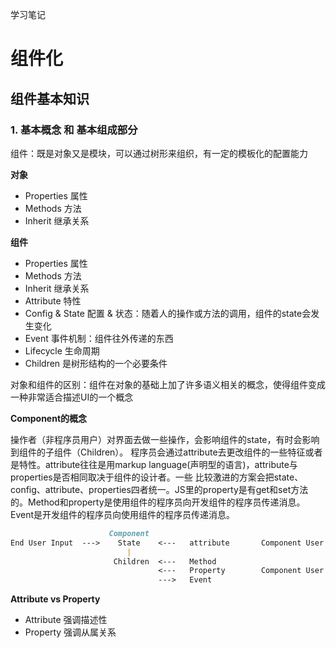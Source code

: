 学习笔记
# 组件化

## 组件基本知识

### 1. 基本概念 和 基本组成部分
组件：既是对象又是模块，可以通过树形来组织，有一定的模板化的配置能力

**对象**
+ Properties  属性
+ Methods     方法
+ Inherit     继承关系



**组件**
+ Properties  属性
+ Methods     方法
+ Inherit     继承关系
+ Attribute   特性
+ Config & State  配置 & 状态：随着人的操作或方法的调用，组件的state会发生变化
+ Event       事件机制：组件往外传递的东西
+ Lifecycle   生命周期
+ Children    是树形结构的一个必要条件

对象和组件的区别：组件在对象的基础上加了许多语义相关的概念，使得组件变成一种非常适合描述UI的一个概念

**Component的概念**

操作者（非程序员用户）对界面去做一些操作，会影响组件的state，有时会影响到组件的子组件（Children）。
程序员会通过attribute去更改组件的一些特征或者是特性。attribute往往是用markup language(声明型的语言)，attribute与properties是否相同取决于组件的设计者。一些 比较激进的方案会把state、config、attribute、properties四者统一。JS里的property是有get和set方法的。Method和property是使用组件的程序员向开发组件的程序员传递消息。Event是开发组件的程序员向使用组件的程序员传递消息。
```markdown
                      Component                       
End User Input  --->    State    <---   attribute       Component User's Markup Code
                          |
                       Children  <---   Method
                                 <---   Property        Component User's JS Code
                                 --->   Event
```

**Attribute vs Property**
+ Attribute 强调描述性
+ Property 强调从属关系